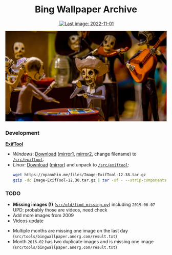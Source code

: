 <h1 align="center">Bing Wallpaper Archive</h1>

<div align="center">
    <a href="https://github.com/npanuhin/bing-wallpaper-archive/actions/workflows/check_images.yml">
        <img alt="" src="https://github.com/npanuhin/bing-wallpaper-archive/actions/workflows/check_images.yml/badge.svg?event=push">
    </a>
    <a href="https://github.com/npanuhin/bing-wallpaper-archive/actions/workflows/daily_update.yml">
        <img alt="Last image: 2022-11-01" src="https://img.shields.io/static/v1?label=Last%20image&message=2022-11-01&color=informational&style=flat">
    </a>
<!-- <img alt="Updated on: 2022-01-05" src="https://img.shields.io/static/v1?label=Updated%20on&message=2022-01-05&color=informational&link=https://github.com/npanuhin/bing-wallpaper-archive/actions/workflows/daily_update.yml&link=https://github.com/npanuhin/bing-wallpaper-archive/raw/master/api/US/images/2022-01-05.jpg"> -->
</div>


[![](api/US/images/2022-11-01.jpg)](https://bing.npanuhin.me/api/US/images/2022-11-01.jpg)


### Development

**[ExifTool](https://exiftool.org)**
-  *Windows*: [Download](https://npanuhin.me/files/exiftool.exe) ([mirror1](https://exiftool.org/exiftool-12.38.zip), [mirror2](https://oliverbetz.de/cms/files/Artikel/ExifTool-for-Windows/ExifTool_install_12.38_64.exe), change filename) to [`/src/exiftool`](src/exiftool).
-  *Linux*: [Download](https://npanuhin.me/files/Image-ExifTool-12.38.tar.gz) ([mirror](https://exiftool.org/Image-ExifTool-12.38.tar.gz)) and unpack to [`/src/exiftool`](src/exiftool):
    ```bash
    wget https://npanuhin.me/files/Image-ExifTool-12.38.tar.gz
    gzip -dc Image-ExifTool-12.38.tar.gz | tar -xf - --strip-components=1
    ```


### TODO

-  **Missing images (!)** ([`src/old/find_missing.py`](src/old/find_missing.py)) including `2019-06-07`  
    UPD: probably those are videos, need check
-  Add more images from 2009
-  Videos update

<!-- -  `2016-06-05` copyright: `© Heinz Wohner/Getty Images` vs `© Richard Du Toit/Minden Pictures` -->

-  Multiple months are missing one image on the last day (`src/tools/bingwallpaper.anerg.com/result.txt`)
-  Month `2016-02` has two duplicate images and is missing one image (`src/tools/bingwallpaper.anerg.com/result.txt`)
